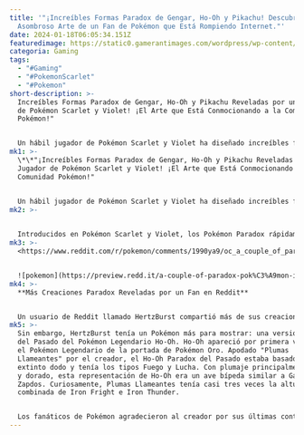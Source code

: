 ```yaml
---
title: '"¡Increíbles Formas Paradox de Gengar, Ho-Oh y Pikachu! Descubre el
  Asombroso Arte de un Fan de Pokémon que Está Rompiendo Internet."'
date: 2024-01-18T06:05:34.151Z
featuredimage: https://static0.gamerantimages.com/wordpress/wp-content/uploads/2024/01/pokemon-scarlet-and-violet-fan-art-paradox-forms-for-gengar-pikachu-ho-oh-jan-2024.jpg?q=50&fit=contain&w=1140&h=&dpr=1.5
categoria: Gaming
tags:
  - "#Gaming"
  - "#PokemonScarlet"
  - "#Pokemon"
short-description: >-
  Increíbles Formas Paradox de Gengar, Ho-Oh y Pikachu Reveladas por un Jugador
  de Pokémon Scarlet y Violet! ¡El Arte que Está Conmocionando a la Comunidad
  Pokémon!"


  Un hábil jugador de Pokémon Scarlet y Violet ha diseñado increíbles formas Paradox para los Pokémon Ho-Oh, Pikachu y
mk1: >-
  \*\*"¡Increíbles Formas Paradox de Gengar, Ho-Oh y Pikachu Reveladas por un
  Jugador de Pokémon Scarlet y Violet! ¡El Arte que Está Conmocionando a la
  Comunidad Pokémon!"


  Un hábil jugador de Pokémon Scarlet y Violet ha diseñado increíbles formas Paradox para los Pokémon Ho-Oh, Pikachu y Gengar, compartiendo sus esfuerzos en las redes sociales. Como resultado de su habilidad, el artista fanático de Pokémon Scarlet y Violet recibió elogios de sus compañeros por darle un estilo único a Gengar, Ho-Oh y Pikachu.
mk2: >-
  

  Introducidos en Pokémon Scarlet y Violet, los Pokémon Paradox rápidamente se volvieron populares entre los entrenadores debido a sus diseños únicos y tipos diferentes en comparación con las criaturas a las que se asemejan. En Pokémon Scarlet, los Paradox Pokémon del Pasado que aparecían en el Área Zero tenían rasgos salvajes comparables a los dinosaurios. Por otro lado, los Pokémon Paradox del Futuro encontrados en Pokémon Violet tenían un aspecto más robótico, con muchos Pokémon de tipo Eléctrico y Acero en sus filas. Aunque el fenómeno Paradox sigue siendo un tema controversial entre los fanáticos de Pokémon, algunos artistas fanáticos lo han tomado como una oportunidad para darle un nuevo aspecto a algunos Pokémon pasados por alto basándose en una de las versiones.
mk3: >-
  <https://www.reddit.com/r/pokemon/comments/1990ya9/oc_a_couple_of_paradox_pok%C3%A9mon_i_made_recently/?embed_host_url=https://gamerant.com/pokemon-fan-art-paradox-forms-gengar-ho-oh-pikachu/>


  ![pokemon](https://preview.redd.it/a-couple-of-paradox-pok%C3%A9mon-i-made-recently-v0-hb2s3ixg31dc1.png?width=1080&crop=smart&auto=webp&s=fa5008ab9a315dfcf467dbe5f9d60cb7cf03c66c "pokemon")
mk4: >-
  **Más Creaciones Paradox Reveladas por un Fan en Reddit**


  Un usuario de Reddit llamado HertzBurst compartió más de sus creaciones de Pokémon Paradox en el subreddit r/pokemon. Conocido por diseñar formas Paradox para Pokémon como las Espadas de la Justicia, HertzBurst compartió sus conceptos de formas Paradox del Futuro de Pikachu y Gengar. Les dio los nombres respectivos de "Iron Thunder" e "Iron Fright" para seguir la convención de nombres de los Pokémon Paradox encontrados en Pokémon Violet. El Paradox Gengar tenía los tipos Fantasma y Siniestro, mientras que el futurista Pikachu recibía los tipos Eléctrico y Hada. Con púas y dientes rosados que cubrían su cuerpo metálico, Iron Fright fue diseñado al estilo de un robot animatrónico. Iron Thunder fue creado como un pequeño dron con un cuerpo redondo, una bobina en lugar de cuello, y una antena en la cabeza en lugar de la distintiva cola de Pikachu.
mk5: >-
  Sin embargo, HertzBurst tenía un Pokémon más para mostrar: una versión Paradox
  del Pasado del Pokémon Legendario Ho-Oh. Ho-Oh apareció por primera vez como
  el Pokémon Legendario de la portada de Pokémon Oro. Apodado "Plumas
  Llameantes" por el creador, el Ho-Oh Paradox del Pasado estaba basado en el
  extinto dodo y tenía los tipos Fuego y Lucha. Con plumaje principalmente rojo
  y dorado, esta representación de Ho-Oh era un ave bípeda similar a Galarian
  Zapdos. Curiosamente, Plumas Llameantes tenía casi tres veces la altura
  combinada de Iron Fright e Iron Thunder.


  Los fanáticos de Pokémon agradecieron al creador por sus últimas contribuciones de Pokémon Paradox en el subreddit. Aunque siguen siendo populares entre los entrenadores, solo el tiempo dirá si los Pokémon Paradox aparecerán en futuros juegos de Pokémon.\*\*
---
```

